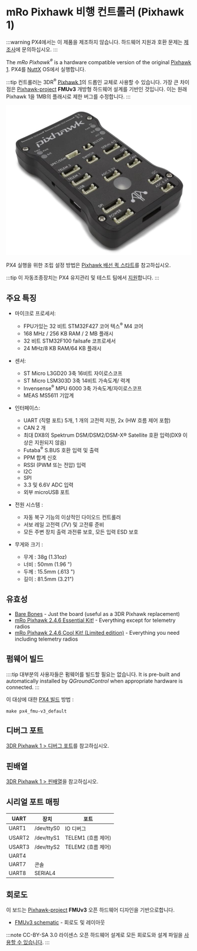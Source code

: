 # mRo Pixhawk 비행 컨트롤러 (Pixhawk 1)

:::warning PX4에서는 이 제품을 제조하지 않습니다. 하드웨어 지원과 호환 문제는 [제조사](https://store.mrobotics.io/)에 문의하십시오.
:::

The _mRo Pixhawk<sup>&reg;</sup>_ is a hardware compatible version of the original [Pixhawk 1](../flight_controller/pixhawk.md).  PX4를 [NuttX](https://nuttx.apache.org/) OS에서 실행합니다.

:::tip
컨트롤러는 3DR<sup>&reg;</sup> [Pixhawk 1](../flight_controller/pixhawk.md)의 드롭인 교체로 사용할 수 있습니다. 가장 큰 차이점은 [Pixhawk-project](https://pixhawk.org/) **FMUv3** 개방형 하드웨어 설계를 기반인 것입니다. 이는 원래 Pixhawk 1을 1MB의 플래시로 제한 버그를 수정합니다.
:::

![mRo Pixhawk 이미지](../../assets/flight_controller/mro/mro_pixhawk.jpg)

PX4 실행을 위한 조립 설정 방법은 [Pixhawk 배선 퀵 스타트](../assembly/quick_start_pixhawk.md)를 참고하십시오.

:::tip
이 자동조종장치는 PX4 유지관리 및 테스트 팀에서 [지원](../flight_controller/autopilot_pixhawk_standard.md)합니다.
:::

## 주요 특징

- 마이크로 프로세서:
  - FPU가있는 32 비트 STM32F427 코어 텍스<sup>&reg;</sup> M4 코어
  - 168 MHz / 256 KB RAM / 2 MB 플래시
  - 32 비트 STM32F100 failsafe 코프로세서
  - 24 MHz/8 KB RAM/64 KB 플래시
- 센서:
  - ST Micro L3GD20 3축 16비트 자이로스코프
  - ST Micro LSM303D 3축 14비트 가속도계/ 력계
  - Invensense<sup>&reg;</sup> MPU 6000 3축 가속도계/자이로스코프
  - MEAS MS5611 기압계
- 인터페이스:
  - UART (직렬 포트) 5개, 1 개의 고전력 지원, 2x (HW 흐름 제어 포함)
  - CAN 2 개
  - 최대 DX8의 Spektrum DSM/DSM2/DSM-X® Satellite 호환 입력(DX9 이상은 지원되지 않음)
  - Futaba<sup>&reg;</sup> S.BUS 호환 입력 및 출력
  - PPM 합계 신호
  - RSSI (PWM 또는 전압) 입력
  - I2C
  - SPI
  - 3.3 및 6.6V ADC 입력
  - 외부 microUSB 포트
- 전원 시스템 :

  - 자동 복구 기능의 이상적인 다이오드 컨트롤러
  - 서보 레일 고전력 (7V) 및 고전류 준비
  - 모든 주변 장치 출력 과전류 보호, 모든 입력 ESD 보호

- 무게와 크기 :
  - 무게 : 38g (1.31oz)
  - 너비 : 50mm (1.96 ")
  - 두께 : 15.5mm (.613 ")
  - 길이 : 81.5mm (3.21")

## 유효성

- [Bare Bones](https://store.mrobotics.io/Genuine-PixHawk-1-Barebones-p/mro-pixhawk1-bb-mr.htm) - Just the board (useful as a 3DR Pixhawk replacement)
- [mRo Pixhawk 2.4.6 Essential Kit!](https://store.mrobotics.io/Genuine-PixHawk-Flight-Controller-p/mro-pixhawk1-minkit-mr.htm) - Everything except for telemetry radios
- [mRo Pixhawk 2.4.6 Cool Kit! (Limited edition)](https://store.mrobotics.io/product-p/mro-pixhawk1-fullkit-mr.htm) - Everything you need including telemetry radios

## 펌웨어 빌드

::::tip 대부분의 사용자들은 펌웨어를 빌드할 필요는 없습니다. It is pre-built and automatically installed by _QGroundControl_ when appropriate hardware is connected.
:::

이 대상에 대한 [PX4 빌드](../dev_setup/building_px4.md) 방법 :

```
make px4_fmu-v3_default
```

## 디버그 포트

[3DR Pixhawk 1 &gt; 디버그 포트](../flight_controller/pixhawk.md#debug-ports)를 참고하십시오.

## 핀배열

[3DR Pixhawk 1 &gt; 핀배열](../flight_controller/pixhawk.md#pinouts)을 참고하십시오.

## 시리얼 포트 매핑

| UART   | 장치         | 포트             |
| ------ | ---------- | -------------- |
| UART1  | /dev/ttyS0 | IO 디버그         |
| USART2 | /dev/ttyS1 | TELEM1 (흐름 제어) |
| USART3 | /dev/ttyS2 | TELEM2 (흐름 제어) |
| UART4  |            |                |
| UART7  | 콘솔         |                |
| UART8  | SERIAL4    |                |

<!-- Note: Got ports using https://github.com/PX4/PX4-user_guide/pull/672#issuecomment-598198434 -->

## 회로도

이 보드는 [ Pixhawk-project](https://pixhawk.org/) **FMUv3** 오픈 하드웨어 디자인을 기반으로합니다.

- [FMUv3 schematic](https://github.com/PX4/Hardware/raw/master/FMUv3_REV_D/Schematic%20Print/Schematic%20Prints.PDF) - 회로도 및 레이아웃

:::note CC-BY-SA 3.0 라이센스 오픈 하드웨어 설계로 모든 회로도와 설계 파일을 [사용할 수 있습니다](https://github.com/PX4/Hardware).
:::
